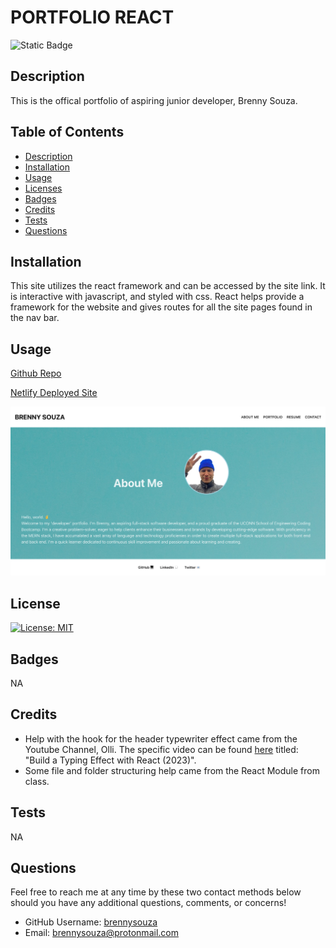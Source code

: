 # PORTFOLIO REACT

![Static Badge](https://img.shields.io/badge/portfolio_react-blue)

## Description
This is the offical portfolio of aspiring junior developer, Brenny Souza. 

## Table of Contents
* [Description](#description)
* [Installation](#installation)
* [Usage](#usage)
* [Licenses](#license)
* [Badges](#badges)
* [Credits](#credits)
* [Tests](#tests)
* [Questions](#questions)

## Installation
This site utilizes the react framework and can be accessed by the site link. It is interactive with javascript, and styled with css. React helps provide a framework for the website and gives routes for all the site pages found in the nav bar.

## Usage
[Github Repo](https://github.com/brennysouza/portfolio-react)

[Netlify Deployed Site]()

![Site Screenshot](src/assets/reactportfoliopic.png)


## License
[![License: MIT](https://img.shields.io/badge/License-MIT-green.svg)](https://opensource.org/licenses/MIT)

## Badges
NA

## Credits
- Help with the hook for the header typewriter effect came from the Youtube Channel, Olli. The specific video can be found [here](https://www.youtube.com/watch?v=4iN2GGq5SgA) titled: "Build a Typing Effect with React (2023)".
- Some file and folder structuring help came from the React Module from class. 

## Tests
NA

## Questions
Feel free to reach me at any time by these two contact methods below should you have any additional questions, comments, or concerns!

- GitHub Username: [brennysouza](https://github.com/brennysouza/portfolio-react)
- Email: [brennysouza@protonmail.com](brennysouza@protonmail.com)

